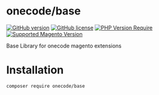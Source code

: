 # onecode/base 

[![GitHub version](https://badge.fury.io/gh/OnecodeGr%2Fbase.svg)](https://badge.fury.io/gh/OnecodeGr%2Fbase)
[![GitHub license](https://img.shields.io/badge/license-MIT-blue.svg)](./LICENSE.md)
[![PHP Version Require](http://poser.pugx.org/onecode/base/require/php)](https://packagist.org/packages/onecode/base) 
[![Supported Magento Version](https://img.shields.io/badge/magento-2.3.x_2.4.x-brightgreen.svg?logo=magento&longCache=true)](https://packagist.org/packages/onecode/shopflix-connector)

Base Library for onecode magento extensions

# Installation

``
composer require onecode/base
``
